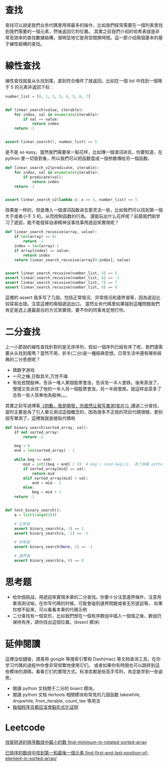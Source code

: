 # 查找

查找可以說是我們业务代碼里用得最多的操作，比如我們經常需要在一個列表里找到我們需要的一個元素，然後返回它的位置。
其實之前我們介绍的哈希表就是非常高效率的查找數據結構，很明显地它是用空間换時間。這一節介绍兩個基本的基于線性結構的查找。

# 線性查找
線性查找就是从头找到尾，直到符合條件了就返回。比如在一個 list 中找到一個等于 5 的元素并返回下标：

```py
number_list = [0, 1, 2, 3, 4, 5, 6, 7]


def linear_search(value, iterable):
    for index, val in enumerate(iterable):
        if val == value:
            return index
    return -1


assert linear_search(5, number_list) == 5

```
是不是 so easy。當然我們需要來一點花样，比如傳一個谓词进去，你要知道，在 python 里一切皆對象，所以我們可以把函数當成一個参数傳给另一個函数。

```py
def linear_search_v2(predicate, iterable):
    for index, val in enumerate(iterable):
        if predicate(val):
            return index
    return -1


assert linear_search_v2(lambda x: x == 5, number_list) == 5
```

效果是一样的，但是傳入一個谓词函数进去更灵活一些，比如我們可以找到第一個大于或者小于 5 的，从而控制函数的行為。
還能玩出什么花样呢？前面我們刚学习了遞迴，能不能發挥自虐精神没事找事用遞迴來實現呢？

```py
def linear_search_recusive(array, value):
    if len(array) == 0:
        return -1
    index = len(array)-1
    if array[index] == value:
        return index
    return linear_search_recusive(array[0:index], value)


assert linear_search_recusive(number_list, 5) == 5
assert linear_search_recusive(number_list, 8) == -1
assert linear_search_recusive(number_list, 7) == 7
assert linear_search_recusive(number_list, 0) == 0
```
這裡的 assert 我多写了几個，包括正常情况、异常情况和邊界值等，因為遞迴比较容易出错。注意這裡的兩個遞迴出口。
當然业务代碼里如果碰到這種問題我們肯定是选上邊最直白的方式來實現，要不你的同事肯定想打你。

# 二分查找
上一小節說的線性查找針對的是无序序列，假如一個序列已經有序了呢，我們還需要从头找到尾嗎？當然不用，折半(二分)是一種經典思想。日常生活中還有哪些經典的二分思想呢？

- 猜数字游戏
- 一尺之棰,日取其半,万世不竭
- 有些民間股神，告诉一堆人某個股票會涨，告诉另一半人會跌。後來真涨了，慢慢又告诉信了他的一半人另一個股票會涨，另一半說會跌。就這样韭菜多了总有一些人信奉他為股神。。。

其實之前写過博客[《抱歉，我是開發，你居然让我写單測[影片]》](https://zhuanlan.zhihu.com/p/35352024)講過二分查找，當时主要是為了引入單元測试這個概念的，因為很多不正规的项目代碼很糙，更别說写單測了。這裡我就直接贴代碼啦

```py
def binary_search(sorted_array, val):
    if not sorted_array:
        return -1

    beg = 0
    end = len(sorted_array) - 1

    while beg <= end:
        mid = int((beg + end) / 2)  # beg + (end-beg)/2， 為了屏蔽 python 2/3 差异我用了强转
        if sorted_array[mid] == val:
            return mid
        elif sorted_array[mid] > val:
            end = mid - 1
        else:
            beg = mid + 1
    return -1


def test_binary_search():
    a = list(range(10))

    # 正常值
    assert binary_search(a, 1) == 1
    assert binary_search(a, -1) == -1

    # 异常值
    assert binary_search(None, 1) == -1

    # 邊界值
    assert binary_search(a, 0) == 0
```


# 思考题
- 给你個挑战，用遞迴來實現本章的二分查找。你要十分注意邊界條件，注意用單測測试呦，在你写代碼的时候，可能會碰到邊界問題或者无穷遞迴等。 如果你想不起來，可以看看本章的代碼示例
- 二分查找有一個变形，比如我們想在一個有序数组中插入一個值之後，数组仍保持有序，請你找出這個位置。(bisect 模块)


# 延伸閱讀
這裡没给鏈接，請善用 google 等搜索引擎和 Dash(mac) 等文档查询工具，在你学习代碼的過程中你會非常频繁地使用它们。
或者如果你有時間也可以跳转到這些模块的源碼，看看它们的實現方式。标准库都是些高手写的，肯定能学到一些姿势。

- 閱讀 python 文档關于二分的 bisect 模块。
- 閱讀 python 文档 itertools 相關模块和常見的几個函数 takewhile, dropwhile, from_iterable, count, tee 等用法
- [每個程序员都应该會點形式化证明](https://zhuanlan.zhihu.com/p/35364999?group_id=967109293607129088)


# Leetcode

[找旋转過的排序数组中最小的数 find-minimum-in-rotated-sorted-array](https://leetcode.com/problems/find-minimum-in-rotated-sorted-array/description/)

[已排序的数组中找到第一和最後一個元素 find-first-and-last-position-of-element-in-sorted-array/](https://leetcode.com/problems/find-first-and-last-position-of-element-in-sorted-array/submissions/)
